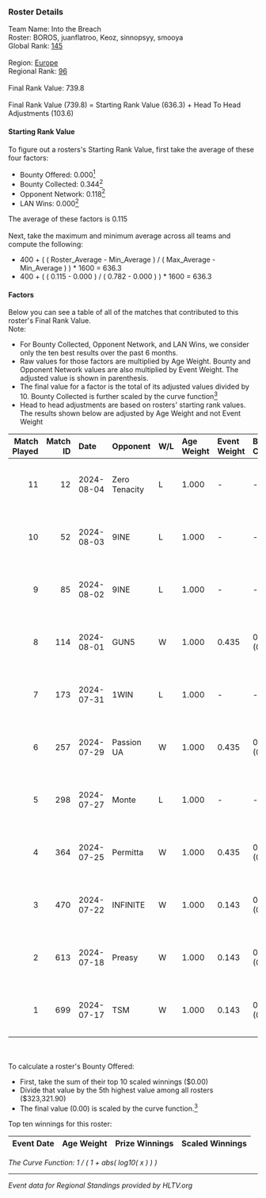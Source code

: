 ### Roster Details<br />
Team Name: Into the Breach<br />
Roster: BOROS, juanflatroo, Keoz, sinnopsyy, smooya<br />
Global Rank: [145](../standings_global.md)<br />
<br />
Region: [Europe]( ../standings_europe.md)<br />
Regional Rank: [96]( ../standings_europe.md)<br />
<br />
Final Rank Value:  739.8<br />
<br />
Final Rank Value (739.8) = Starting Rank Value (636.3) + Head To Head Adjustments (103.6)<br />

#### Starting Rank Value<br />
To figure out a rosters's Starting Rank Value, first take the average of these four factors:<br />
- Bounty Offered: 0.000[<sup>1</sup>](#table2)
- Bounty Collected: 0.344[<sup>2</sup>](#table1)
- Opponent Network: 0.118[<sup>2</sup>](#table1)
- LAN Wins: 0.000[<sup>2</sup>](#table1)

The average of these factors is 0.115<br />
<br />
Next, take the maximum and minimum average across all teams and compute the following:<br />
- 400 + ( ( Roster_Average - Min_Average ) / ( Max_Average - Min_Average ) ) * 1600 = 636.3
- 400 + ( ( 0.115 - 0.000 ) / ( 0.782 - 0.000 ) ) * 1600 = 636.3


#### Factors<br />
Below you can see a table of all of the matches that contributed to this roster's Final Rank Value.<br />
Note:<br />

- For Bounty Collected, Opponent Network, and LAN Wins, we consider only the ten best results over the past 6 months.
- Raw values for those factors are multiplied by Age Weight. Bounty and Opponent Network values are also multiplied by Event Weight. The adjusted value is shown in parenthesis.
- The final value for a factor is the total of its adjusted values divided by 10. Bounty Collected is further scaled by the curve function[<sup>3</sup>](#curveFunction)
- Head to head adjustments are based on rosters' starting rank values. The results shown below are adjusted by Age Weight and not Event Weight
<span id="table1"></span><br />


| Match Played | Match ID | Date       | Opponent      | W/L | Age Weight | Event Weight | Bounty Collected | Opponent Network | LAN Wins  | H2H Adj. | Roster                                      |
| -: | -: | :- | :- | :- | :- | :- | :- | :- | :- | -: | :- |
|           11 |       12 | 2024-08-04 | Zero Tenacity | L   | 1.000      | -            | -                | -                | -         |    -2.64 | BOROS, juanflatroo, Keoz, sinnopsyy, smooya |
|           10 |       52 | 2024-08-03 | 9INE          | L   | 1.000      | -            | -                | -                | -         |    -8.36 | BOROS, juanflatroo, Keoz, sinnopsyy, smooya |
|            9 |       85 | 2024-08-02 | 9INE          | L   | 1.000      | -            | -                | -                | -         |    -8.59 | BOROS, juanflatroo, Keoz, sinnopsyy, smooya |
|            8 |      114 | 2024-08-01 | GUN5          | W   | 1.000      | 0.435        | 0.073 (0.032)    | 0.570 (0.248)    | 0 (0.000) |    20.75 | BOROS, juanflatroo, Keoz, sinnopsyy, smooya |
|            7 |      173 | 2024-07-31 | 1WIN          | L   | 1.000      | -            | -                | -                | -         |    -6.51 | BOROS, juanflatroo, Keoz, sinnopsyy, smooya |
|            6 |      257 | 2024-07-29 | Passion UA    | W   | 1.000      | 0.435        | 0.172 (0.075)    | 1.000 (0.435)    | 0 (0.000) |    27.90 | BOROS, juanflatroo, Keoz, sinnopsyy, smooya |
|            5 |      298 | 2024-07-27 | Monte         | L   | 1.000      | -            | -                | -                | -         |    -3.45 | BOROS, juanflatroo, Keoz, sinnopsyy, smooya |
|            4 |      364 | 2024-07-25 | Permitta      | W   | 1.000      | 0.435        | 0.024 (0.010)    | 0.876 (0.381)    | 0 (0.000) |    23.58 | BOROS, juanflatroo, Keoz, sinnopsyy, smooya |
|            3 |      470 | 2024-07-22 | INFINITE      | W   | 1.000      | 0.143        | 0.000 (0.000)    | 0.188 (0.027)    | 0 (0.000) |    11.78 | BOROS, juanflatroo, Keoz, sinnopsyy, smooya |
|            2 |      613 | 2024-07-18 | Preasy        | W   | 1.000      | 0.143        | 0.012 (0.002)    | 0.224 (0.032)    | 0 (0.000) |    20.71 | BOROS, juanflatroo, Keoz, sinnopsyy, smooya |
|            1 |      699 | 2024-07-17 | TSM           | W   | 1.000      | 0.143        | 0.040 (0.006)    | 0.395 (0.056)    | 0 (0.000) |    28.41 | BOROS, juanflatroo, Keoz, sinnopsyy, smooya |

<br />
<span id="table2"></span><br />
To calculate a roster's Bounty Offered:<br />

- First, take the sum of their top 10 scaled winnings ($0.00)
- Divide that value by the 5th highest value among all rosters ($323,321.90)
- The final value (0.00) is scaled by the curve function.[<sup>3</sup>](#curveFunction)

Top ten winnings for this roster:<br />

| Event Date | Age Weight | Prize Winnings | Scaled Winnings |
| :- | -: | :- | :- |


<span id="curveFunction"></span>_The Curve Function: 1 / ( 1 + abs( log10( x ) ) )_<br />

---
_Event data for Regional Standings provided by HLTV.org_<br />
